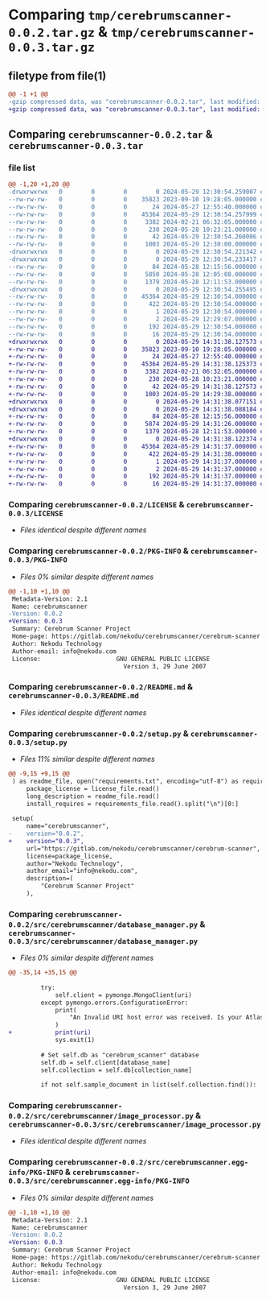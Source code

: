 # Comparing `tmp/cerebrumscanner-0.0.2.tar.gz` & `tmp/cerebrumscanner-0.0.3.tar.gz`

## filetype from file(1)

```diff
@@ -1 +1 @@
-gzip compressed data, was "cerebrumscanner-0.0.2.tar", last modified: Wed May 29 12:30:54 2024, max compression
+gzip compressed data, was "cerebrumscanner-0.0.3.tar", last modified: Wed May 29 14:31:38 2024, max compression
```

## Comparing `cerebrumscanner-0.0.2.tar` & `cerebrumscanner-0.0.3.tar`

### file list

```diff
@@ -1,20 +1,20 @@
-drwxrwxrwx   0        0        0        0 2024-05-29 12:30:54.259007 cerebrumscanner-0.0.2/
--rw-rw-rw-   0        0        0    35823 2023-09-10 19:28:05.000000 cerebrumscanner-0.0.2/LICENSE
--rw-rw-rw-   0        0        0       24 2024-05-27 12:55:40.000000 cerebrumscanner-0.0.2/MANIFEST.in
--rw-rw-rw-   0        0        0    45364 2024-05-29 12:30:54.257999 cerebrumscanner-0.0.2/PKG-INFO
--rw-rw-rw-   0        0        0     3382 2024-02-21 06:32:05.000000 cerebrumscanner-0.0.2/README.md
--rw-rw-rw-   0        0        0      230 2024-05-28 10:23:21.000000 cerebrumscanner-0.0.2/requirements.txt
--rw-rw-rw-   0        0        0       42 2024-05-29 12:30:54.260006 cerebrumscanner-0.0.2/setup.cfg
--rw-rw-rw-   0        0        0     1003 2024-05-29 12:30:00.000000 cerebrumscanner-0.0.2/setup.py
-drwxrwxrwx   0        0        0        0 2024-05-29 12:30:54.221342 cerebrumscanner-0.0.2/src/
-drwxrwxrwx   0        0        0        0 2024-05-29 12:30:54.233417 cerebrumscanner-0.0.2/src/cerebrumscanner/
--rw-rw-rw-   0        0        0       84 2024-05-28 12:15:56.000000 cerebrumscanner-0.0.2/src/cerebrumscanner/__init__.py
--rw-rw-rw-   0        0        0     5850 2024-05-28 12:05:08.000000 cerebrumscanner-0.0.2/src/cerebrumscanner/database_manager.py
--rw-rw-rw-   0        0        0     1379 2024-05-28 12:11:53.000000 cerebrumscanner-0.0.2/src/cerebrumscanner/image_processor.py
-drwxrwxrwx   0        0        0        0 2024-05-29 12:30:54.255495 cerebrumscanner-0.0.2/src/cerebrumscanner.egg-info/
--rw-rw-rw-   0        0        0    45364 2024-05-29 12:30:54.000000 cerebrumscanner-0.0.2/src/cerebrumscanner.egg-info/PKG-INFO
--rw-rw-rw-   0        0        0      422 2024-05-29 12:30:54.000000 cerebrumscanner-0.0.2/src/cerebrumscanner.egg-info/SOURCES.txt
--rw-rw-rw-   0        0        0        1 2024-05-29 12:30:54.000000 cerebrumscanner-0.0.2/src/cerebrumscanner.egg-info/dependency_links.txt
--rw-rw-rw-   0        0        0        2 2024-05-29 12:29:07.000000 cerebrumscanner-0.0.2/src/cerebrumscanner.egg-info/not-zip-safe
--rw-rw-rw-   0        0        0      192 2024-05-29 12:30:54.000000 cerebrumscanner-0.0.2/src/cerebrumscanner.egg-info/requires.txt
--rw-rw-rw-   0        0        0       16 2024-05-29 12:30:54.000000 cerebrumscanner-0.0.2/src/cerebrumscanner.egg-info/top_level.txt
+drwxrwxrwx   0        0        0        0 2024-05-29 14:31:38.127573 cerebrumscanner-0.0.3/
+-rw-rw-rw-   0        0        0    35823 2023-09-10 19:28:05.000000 cerebrumscanner-0.0.3/LICENSE
+-rw-rw-rw-   0        0        0       24 2024-05-27 12:55:40.000000 cerebrumscanner-0.0.3/MANIFEST.in
+-rw-rw-rw-   0        0        0    45364 2024-05-29 14:31:38.125373 cerebrumscanner-0.0.3/PKG-INFO
+-rw-rw-rw-   0        0        0     3382 2024-02-21 06:32:05.000000 cerebrumscanner-0.0.3/README.md
+-rw-rw-rw-   0        0        0      230 2024-05-28 10:23:21.000000 cerebrumscanner-0.0.3/requirements.txt
+-rw-rw-rw-   0        0        0       42 2024-05-29 14:31:38.127573 cerebrumscanner-0.0.3/setup.cfg
+-rw-rw-rw-   0        0        0     1003 2024-05-29 14:29:38.000000 cerebrumscanner-0.0.3/setup.py
+drwxrwxrwx   0        0        0        0 2024-05-29 14:31:38.077151 cerebrumscanner-0.0.3/src/
+drwxrwxrwx   0        0        0        0 2024-05-29 14:31:38.088184 cerebrumscanner-0.0.3/src/cerebrumscanner/
+-rw-rw-rw-   0        0        0       84 2024-05-28 12:15:56.000000 cerebrumscanner-0.0.3/src/cerebrumscanner/__init__.py
+-rw-rw-rw-   0        0        0     5874 2024-05-29 14:31:26.000000 cerebrumscanner-0.0.3/src/cerebrumscanner/database_manager.py
+-rw-rw-rw-   0        0        0     1379 2024-05-28 12:11:53.000000 cerebrumscanner-0.0.3/src/cerebrumscanner/image_processor.py
+drwxrwxrwx   0        0        0        0 2024-05-29 14:31:38.122374 cerebrumscanner-0.0.3/src/cerebrumscanner.egg-info/
+-rw-rw-rw-   0        0        0    45364 2024-05-29 14:31:37.000000 cerebrumscanner-0.0.3/src/cerebrumscanner.egg-info/PKG-INFO
+-rw-rw-rw-   0        0        0      422 2024-05-29 14:31:38.000000 cerebrumscanner-0.0.3/src/cerebrumscanner.egg-info/SOURCES.txt
+-rw-rw-rw-   0        0        0        1 2024-05-29 14:31:37.000000 cerebrumscanner-0.0.3/src/cerebrumscanner.egg-info/dependency_links.txt
+-rw-rw-rw-   0        0        0        2 2024-05-29 14:31:37.000000 cerebrumscanner-0.0.3/src/cerebrumscanner.egg-info/not-zip-safe
+-rw-rw-rw-   0        0        0      192 2024-05-29 14:31:37.000000 cerebrumscanner-0.0.3/src/cerebrumscanner.egg-info/requires.txt
+-rw-rw-rw-   0        0        0       16 2024-05-29 14:31:37.000000 cerebrumscanner-0.0.3/src/cerebrumscanner.egg-info/top_level.txt
```

### Comparing `cerebrumscanner-0.0.2/LICENSE` & `cerebrumscanner-0.0.3/LICENSE`

 * *Files identical despite different names*

### Comparing `cerebrumscanner-0.0.2/PKG-INFO` & `cerebrumscanner-0.0.3/PKG-INFO`

 * *Files 0% similar despite different names*

```diff
@@ -1,10 +1,10 @@
 Metadata-Version: 2.1
 Name: cerebrumscanner
-Version: 0.0.2
+Version: 0.0.3
 Summary: Cerebrum Scanner Project
 Home-page: https://gitlab.com/nekodu/cerebrumscanner/cerebrum-scanner
 Author: Nekodu Technology
 Author-email: info@nekodu.com
 License:                     GNU GENERAL PUBLIC LICENSE
                                Version 3, 29 June 2007
```

### Comparing `cerebrumscanner-0.0.2/README.md` & `cerebrumscanner-0.0.3/README.md`

 * *Files identical despite different names*

### Comparing `cerebrumscanner-0.0.2/setup.py` & `cerebrumscanner-0.0.3/setup.py`

 * *Files 11% similar despite different names*

```diff
@@ -9,15 +9,15 @@
 ) as readme_file, open("requirements.txt", encoding="utf-8") as requirements_file:
     package_license = license_file.read()
     long_description = readme_file.read()
     install_requires = requirements_file.read().split("\n")[0:]
 
 setup(
     name="cerebrumscanner",
-    version="0.0.2",
+    version="0.0.3",
     url="https://gitlab.com/nekodu/cerebrumscanner/cerebrum-scanner",
     license=package_license,
     author="Nekodu Technology",
     author_email="info@nekodu.com",
     description=(
         "Cerebrum Scanner Project"
     ),
```

### Comparing `cerebrumscanner-0.0.2/src/cerebrumscanner/database_manager.py` & `cerebrumscanner-0.0.3/src/cerebrumscanner/database_manager.py`

 * *Files 0% similar despite different names*

```diff
@@ -35,14 +35,15 @@
 
         try:
             self.client = pymongo.MongoClient(uri)
         except pymongo.errors.ConfigurationError:
             print(
                 "An Invalid URI host error was received. Is your Atlas host name correct in your connection string?"
             )
+            print(uri)
             sys.exit(1)
 
         # Set self.db as "cerebrum_scanner" database
         self.db = self.client[database_name]
         self.collection = self.db[collection_name]
         
         if not self.sample_document in list(self.collection.find()):
```

### Comparing `cerebrumscanner-0.0.2/src/cerebrumscanner/image_processor.py` & `cerebrumscanner-0.0.3/src/cerebrumscanner/image_processor.py`

 * *Files identical despite different names*

### Comparing `cerebrumscanner-0.0.2/src/cerebrumscanner.egg-info/PKG-INFO` & `cerebrumscanner-0.0.3/src/cerebrumscanner.egg-info/PKG-INFO`

 * *Files 0% similar despite different names*

```diff
@@ -1,10 +1,10 @@
 Metadata-Version: 2.1
 Name: cerebrumscanner
-Version: 0.0.2
+Version: 0.0.3
 Summary: Cerebrum Scanner Project
 Home-page: https://gitlab.com/nekodu/cerebrumscanner/cerebrum-scanner
 Author: Nekodu Technology
 Author-email: info@nekodu.com
 License:                     GNU GENERAL PUBLIC LICENSE
                                Version 3, 29 June 2007
```

